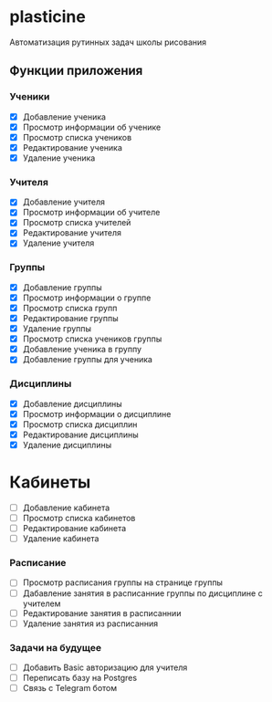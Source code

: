 # plasticine

Автоматизация рутинных задач школы рисования

## Функции приложения

### Ученики

- [x] Добавление ученика
- [x] Просмотр информации об ученике
- [x] Просмотр списка учеников
- [x] Редактирование ученика
- [x] Удаление ученика

### Учителя

- [x] Добавление учителя
- [x] Просмотр информации об учителе
- [x] Просмотр списка учителей
- [x] Редактирование учителя
- [x] Удаление учителя

### Группы

- [x] Добавление группы
- [x] Просмотр информации о группе
- [x] Просмотр списка групп
- [x] Редактирование группы
- [x] Удаление группы
- [x] Просмотр списка учеников группы
- [x] Добавление ученика в группу
- [x] Добавление группы для ученика

### Дисциплины

- [x] Добавление дисциплины
- [x] Просмотр информации о дисциплине
- [x] Просмотр списка дисциплин
- [x] Редактирование дисциплины
- [x] Удаление дисциплины

# Кабинеты

- [ ] Добавление кабинета
- [ ] Просмотр списка кабинетов
- [ ] Редактирование кабинета
- [ ] Удаление кабинета

### Расписание

- [ ] Просмотр расписания группы на странице группы
- [ ] Дабавление занятия в расписанние группы по дисциплине с учителем
- [ ] Редактирование занятия в расписаннии
- [ ] Удаление занятия из расписанния

### Задачи на будущее

- [ ] Добавить Basic авторизацию для учителя
- [ ] Переписать базу на Postgres
- [ ] Связь с Telegram ботом
